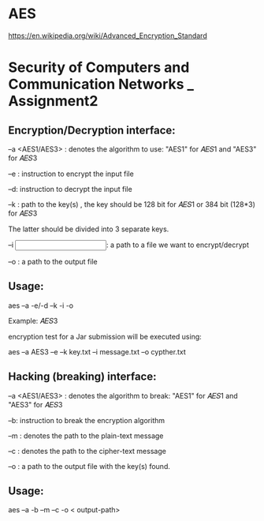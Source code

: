 # AES

https://en.wikipedia.org/wiki/Advanced_Encryption_Standard


# Security of Computers and Communication Networks _ Assignment2
## Encryption/Decryption interface:
 –a <AES1/AES3> : denotes the algorithm to use: "AES1" for 𝐴𝐸𝑆1 and "AES3" for 𝐴𝐸𝑆3
 
 –e : instruction to encrypt the input file
 
 –d: instruction to decrypt the input file
 
 –k <path>: path to the key(s) , the key should be 128 bit for 𝐴𝐸𝑆1 or 384 bit (128*3) for 𝐴𝐸𝑆3
 
The latter should be divided into 3 separate keys.

 –i <input file path>: a path to a file we want to encrypt/decrypt
 
 –o <output file path>: a path to the output file
 
## Usage:

 aes –a <AES1 or AES3> -e/-d –k <path-to-key-file > -i <path-to-input-file> -o <path-to-output-file>
 
 Example: 𝐴𝐸𝑆3
 
 encryption test for a Jar submission will be executed using:
 
 aes –a AES3 –e –k key.txt –i message.txt –o cypther.txt
 
 ## Hacking (breaking) interface:
 
 –a <AES1/AES3> : denotes the algorithm to break: "AES1" for 𝐴𝐸𝑆1 and "AES3" for 𝐴𝐸𝑆3
 
 –b: instruction to break the encryption algorithm
 
 –m <path>: denotes the path to the plain-text message
 
 –c <path>: denotes the path to the cipher-text message
 
 –o <path>: a path to the output file with the key(s) found.
 
## Usage:

 aes –a <AES1 or AES3> -b –m <path-to-message> –c <path-to-cipher> -o < output-path>
